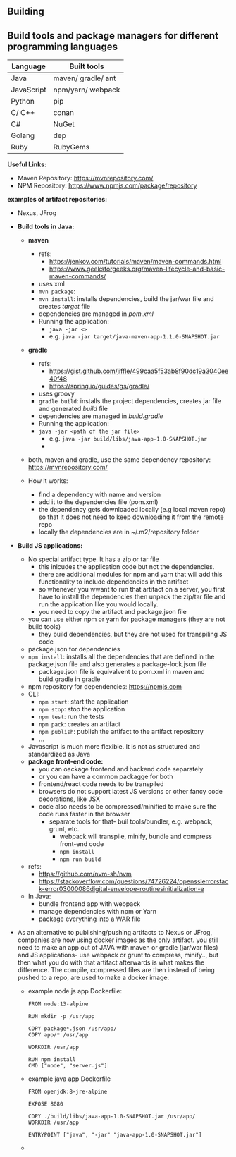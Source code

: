 ## Building

__Build tools and package managers for different programming languages__
-
| Language  | Built tools            |
|-----------|------------------------|
| Java      | maven/ gradle/ ant     |
| JavaScript| npm/yarn/ webpack      |
| Python    | pip                    |
| C/ C++    | conan                  |
| C#        | NuGet                  |
| Golang    | dep                    |
| Ruby      | RubyGems               |    

__Useful Links:__
- Maven Repository: https://mvnrepository.com/
- NPM Repository: https://www.npmjs.com/package/repository

__examples of artifact repositories:__
  - Nexus, JFrog
  
- __Build tools in Java:__
  - __maven__
    - refs:
      - https://jenkov.com/tutorials/maven/maven-commands.html
      - https://www.geeksforgeeks.org/maven-lifecycle-and-basic-maven-commands/
    - uses xml
    - `mvn package`:
    - `mvn install`: installs dependencies, build the jar/war file and creates *target* file
    - dependencies are managed in *pom.xml*
    - Running the application:
      - `java -jar <>`
      - e.g. `java -jar target/java-maven-app-1.1.0-SNAPSHOT.jar`
  - __gradle__ 
    - refs:
      - https://gist.github.com/jiffle/499caa5f53ab8f90dc19a3040ee40f48
      - https://spring.io/guides/gs/gradle/
    - uses groovy
    - `gradle build`: installs the project dependencies, creates jar file and generated *build* file
    - dependencies are managed in *build.gradle*
    - Running the application:
    - `java -jar <path of the jar file>`
      - e.g. `java -jar build/libs/java-app-1.0-SNAPSHOT.jar`
      - 
  - both, maven and gradle, use the same dependency repository: https://mvnrepository.com/
  
  - How it works:
    - find a dependency with name and version
    - add it to the dependencies file (pom.xml)
    - the dependency gets downloaded locally (e.g local maven repo) so that it does not need to keep downloading it from the remote repo
    - locally the dependencies are in ~/.m2/repository folder
- __Build JS applications:__
  - No special artifact type. It has a zip or tar file
    - this inlcudes the application code but not the dependencies.
    - there are additional modules for npm and yarn that will add this functionality to include dependencies in the artifact
    - so whenever you wwant to run that artifact on a server, you first have to install the dependencies then unpack the zip/tar file and run the application like you would locally.
    - you need to copy the artifact and package.json file
  - you can use either npm or yarn for package managers (they are not build tools)
    - they build dependencies, but they are not used for transpiling JS code
  - package.json for dependencies
  - `npm install`: installs all the dependencies that are defined in the package.json file and also generates a package-lock.json file
    - package.json file is equivalvent to pom.xml in maven and build.gradle in gradle
  - npm repository for dependencies: https://npmjs.com
  - CLI:
    - `npm start`: start the application
    - `npm stop`: stop the application
    - `npm test`: run the tests
    - `npm pack`: creates an artifact
    - `npm publish`: publish the artifact to the artifact repository
    - ...
  - Javascript is much more flexible. It is not as structured and standardized as Java
  - __package front-end code:__
    - you can oackage frontend and backend code separately
    - or you can have a common packagge for both
    - frontend/react code needs to be transpiled
    - browsers do not support latest JS versions or other fancy code decorations, like JSX
    - code also needs to be compressed/minified to make sure the code runs faster in the browser
      - separate tools for that- buil tools/bundler, e.g. webpack, grunt, etc.
        - webpack will transpile, minify, bundle and compress front-end code
        - `npm install` 
        - `npm run build`
  - refs:
    - https://github.com/nvm-sh/nvm
    - https://stackoverflow.com/questions/74726224/opensslerrorstack-error03000086digital-envelope-routinesinitialization-e
  - In Java:
    - bundle frontend app with webpack
    - manage dependencies with npm or Yarn
    - package everything into a WAR file
- As an alternative to publishing/pushing artifacts to Nexus or JFrog, companies are now using docker images as the only artifact. you still need to make an app out of JAVA with maven or gradle (jar/war files) and JS applications- use webpack or grunt to compress, minify.., but then what you do with that artifact afterwards is what makes the difference. The compile, compressed files are then instead of being pushed to a repo, are used to make a docker image.
  - example node.js app Dockerfile:
    ```
    FROM node:13-alpine

    RUN mkdir -p /usr/app

    COPY package*.json /usr/app/
    COPY app/* /usr/app

    WORKDIR /usr/app

    RUN npm install
    CMD ["node", "server.js"]
    ```
  - example java app Dockerfile
    ```
    FROM openjdk:8-jre-alpine

    EXPOSE 8080

    COPY ./build/libs/java-app-1.0-SNAPSHOT.jar /usr/app/
    WORKDIR /usr/app

    ENTRYPOINT ["java", "-jar" "java-app-1.0-SNAPSHOT.jar"]
    ```
  - 